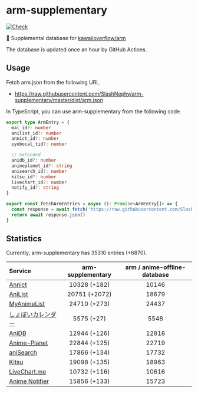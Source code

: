 # arm-supplementary

[![Check](https://github.com/SlashNephy/arm-supplementary/actions/workflows/check-node.yml/badge.svg)](https://github.com/SlashNephy/arm-supplementary/actions/workflows/check-node.yml)

💊 Supplemental database for [kawaiioverflow/arm](https://github.com/kawaiioverflow/arm)

The database is updated once an hour by GitHub Actions.

## Usage

Fetch arm.json from the following URL.

- https://raw.githubusercontent.com/SlashNephy/arm-supplementary/master/dist/arm.json

In TypeScript, you can use arm-supplementary from the following code.

```TypeScript
export type ArmEntry = {
  mal_id?: number
  anilist_id?: number
  annict_id?: number
  syobocal_tid?: number

  // extended
  anidb_id?: number
  animeplanet_id?: string
  anisearch_id?: number
  kitsu_id?: number
  livechart_id?: number
  notify_id?: string
}

export const fetchArmEntries = async (): Promise<ArmEntry[]> => {
  const response = await fetch('https://raw.githubusercontent.com/SlashNephy/arm-supplementary/master/dist/arm.json')
  return await response.json()
}
```

## Statistics

Currently, arm-supplementary has 35310 entries (+6870).

| Service                                     | arm-supplementary | arm / anime-offline-database |
| :------------------------------------------ | :---------------: | :--------------------------: |
| [Annict](https://annict.com)                |   10328 (+182)    |            10146             |
| [AniList](https://anilist.co)               |   20751 (+2072)   |            18679             |
| [MyAnimeList](https://myanimelist.net)      |   24710 (+273)    |            24437             |
| [しょぼいカレンダー](https://cal.syoboi.jp) |    5575 (+27)     |             5548             |
| [AniDB](https://anidb.net)                  |   12944 (+126)    |            12818             |
| [Anime-Planet](https://anime-planet.com)    |   22844 (+125)    |            22719             |
| [aniSearch](https://anisearch.com)          |   17866 (+134)    |            17732             |
| [Kitsu](https://kitsu.io)                   |   19098 (+135)    |            18963             |
| [LiveChart.me](https://livechart.me)        |   10732 (+116)    |            10616             |
| [Anime Notifier](https://notify.moe)        |   15856 (+133)    |            15723             |
